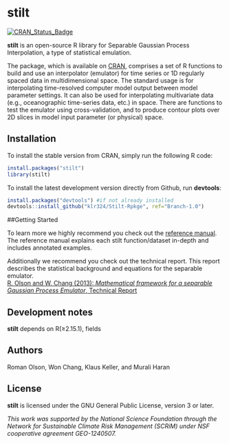 # stilt

[![CRAN_Status_Badge](http://www.r-pkg.org/badges/version/stilt)](https://cran.r-project.org/web/packages/stilt/index.html)

**stilt** is an open-source R library for Separable Gaussian Process Interpolation, a type of statistical emulation.

The package, which is available on [CRAN](https://cran.r-project.org/web/packages/stilt/index.html), comprises a set of R functions to build and use an interpolator (emulator) for time series or 1D regularly spaced data in multidimensional space. The standard usage is for interpolating time-resolved computer model output between model parameter settings. It can also be used for interpolating multivariate data (e.g., oceanographic time-series data, etc.) in space. There are functions to test the emulator using cross-validation, and to produce contour plots over 2D slices in model input parameter (or physical) space.

## Installation

To install the stable version from CRAN, simply run the following R code:

```R
install.packages("stilt")
library(stilt)
```

To install the latest development version directly from Github, run **devtools**:

```R
install.packages("devtools") #if not already installed
devtools::install_github("klr324/Stilt-Rpkge", ref="Branch-1.0")
```

##Getting Started

To learn more we highly recommend you check out the [reference manual](https://cran.r-project.org/web/packages/stilt/stilt.pdf). The reference manual explains each stilt function/dataset in-depth and includes annotated examples.

Additionally we recommend you check out the technical report. This report describes the statistical background and equations for the separable emulator.  
[R. Olson and W. Chang (2013): _Mathematical framework for a separable Gaussian Process Emulator_, Technical Report](http://scrimhub.org/resources/stilt/Olson_and_Chang.stilt_emulator_technical_report.Nov_2013.pdf)

## Development notes

**stilt** depends on R(≥2.15.1), fields

## Authors

Roman Olson, Won Chang, Klaus Keller, and Murali Haran

## License

**stilt** is licensed under the GNU General Public License, version 3 or later.

_This work was supported by the National Science Foundation through the Network for Sustainable Climate Risk Management (SCRiM) under NSF cooperative agreement GEO-1240507._
